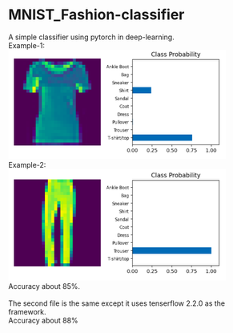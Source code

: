 # MNIST_Fashion-classifier

A simple classifier using pytorch in deep-learning.<br>
Example-1:<br>
<img src='pic-1.png'/>
<br>
Example-2:<br>
<img src='pic-2.png'/><br>
Accuracy about 85%.<br><br>
The second file is the same except it uses tenserflow 2.2.0 as the framework.<br>
Accuracy about 88%
